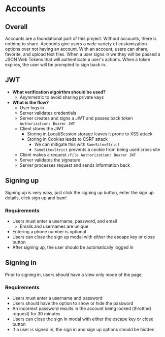 # Accounts
## Overall
Accounts are a foundational part of this project. Without accounts, there is nothing to share. Accounts give users a wide variety of customization options over not having an account. With an account, users can share, favorite, and upload text files. When a user signs in we they will be passed a JSON Web Tokens that will authenticate a user's actions. When a token expires, the user will be prompted to sign back in.

## JWT
- **What verification algoirthm should be used?**
    - Asymmetric to avoid sharing private keys 
- **What is the flow?**
    - User logs in
    - Server validates credentials
    - Server creates and signs a JWT and passes back token `Authorization: Bearer JWT`
    - Client stores the JWT 
        - Storing in Local/Session storage leaves it prone to XSS attack
        - Storing in Cookies leads to CSRF attack
            - We can mitigate this with `SameSite=Strict`
            - `SameSite=Strict` prevents a cookie from being used cross site
    - Client makes a request `/file Authorization: Bearer JWT` 
    - Server validates the signature
    - Server processes request and sends information back

## Signing up
Signing up is very easy, just click the signing up button, enter the sign up details, click sign up and bam! 

### Requirements
- Users must enter a username, password, and email
    - Emails and usernames are unique
- Entering a phone number is optional
- Users can close the sign up modal with either the escape key or close button
- After signing up, the user should be automatically logged in

## Signing in
Prior to signing in, users should have a view only mode of the page.

### Requirements
- Users must enter a username and password
- Users should have the option to show or hide the password
- An incorrect password results in the account being locked (throttled request) for 30 minutes
- Users can close the sign in modal with either the escape key or close button
- If a user is signed in, the sign in and sign up options should be hidden